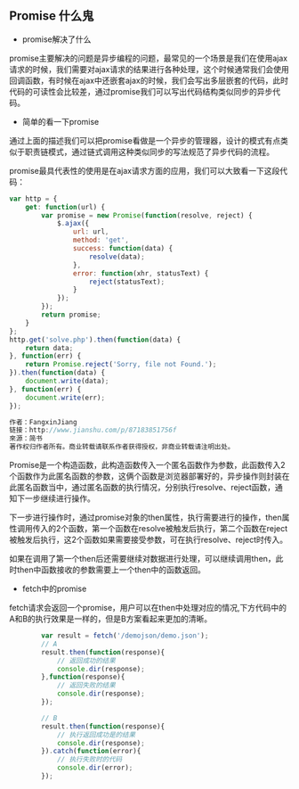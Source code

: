 ## Promise 什么鬼

- promise解决了什么

promise主要解决的问题是异步编程的问题，最常见的一个场景是我们在使用ajax请求的时候，我们需要对ajax请求的结果进行各种处理，这个时候通常我们会使用回调函数，有时候在ajax中还嵌套ajax的时候，我们会写出多层嵌套的代码，此时代码的可读性会比较差，通过promise我们可以写出代码结构类似同步的异步代码。

- 简单的看一下promise

通过上面的描述我们可以把promise看做是一个异步的管理器，设计的模式有点类似于职责链模式，通过链式调用这种类似同步的写法规范了异步代码的流程。

promise最具代表性的使用是在ajax请求方面的应用，我们可以大致看一下这段代码：

````javascript
var http = {
    get: function(url) {
        var promise = new Promise(function(resolve, reject) {
            $.ajax({
                url: url,
                method: 'get',
                success: function(data) {
                    resolve(data);
                },
                error: function(xhr, statusText) {
                    reject(statusText);
                }
            });
        });
        return promise;
    }
};
http.get('solve.php').then(function(data) {
    return data;
}, function(err) {
    return Promise.reject('Sorry, file not Found.');
}).then(function(data) {
    document.write(data);
}, function(err) {
    document.write(err);
});

作者：FangxinJiang
链接：http://www.jianshu.com/p/87183851756f
來源：简书
著作权归作者所有。商业转载请联系作者获得授权，非商业转载请注明出处。
````

Promise是一个构造函数，此构造函数传入一个匿名函数作为参数，此函数传入2个函数作为此匿名函数的参数，这俩个函数是浏览器部署好的，异步操作则封装在此匿名函数当中，通过匿名函数的执行情况，分别执行resolve、reject函数，通知下一步继续进行操作。

下一步进行操作时，通过promise对象的then属性，执行需要进行的操作，then属性调用传入的2个函数，第一个函数在resolve被触发后执行，第二个函数在reject被触发后执行，这2个函数如果需要接受参数，可在执行resolve、reject时传入。

如果在调用了第一个then后还需要继续对数据进行处理，可以继续调用then，此时then中函数接收的参数需要上一个then中的函数返回。

- fetch中的promise

fetch请求会返回一个promise，用户可以在then中处理对应的情况,下方代码中的A和B的执行效果是一样的，但是B方案看起来更加的清晰。

````javascript
        var result = fetch('/demojson/demo.json');
        // A
        result.then(function(response){
            // 返回成功的结果
            console.dir(response);
        },function(response){
            // 返回失败的结果
            console.dir(response);
        });

        // B
        result.then(function(response){
            // 执行返回成功是的结果
            console.dir(response);
        }).catch(function(error){
            // 执行失败时的代码
            console.dir(error);
        });
````










